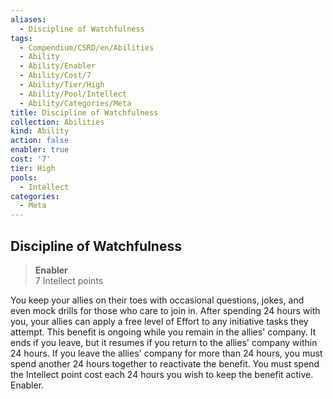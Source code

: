 ```yaml
---
aliases:
  - Discipline of Watchfulness
tags:
  - Compendium/CSRD/en/Abilities
  - Ability
  - Ability/Enabler
  - Ability/Cost/7
  - Ability/Tier/High
  - Ability/Pool/Intellect
  - Ability/Categories/Meta
title: Discipline of Watchfulness
collection: Abilities
kind: Ability
action: false
enabler: true
cost: '7'
tier: High
pools:
  - Intellect
categories:
  - Meta
---
```

## Discipline of Watchfulness  
>**Enabler**  
>7 Intellect points
  
You keep your allies on their toes with occasional questions, jokes, and even mock drills for those who care to join in. After spending 24 hours with you, your allies can apply a free level of Effort to any initiative tasks they attempt. This benefit is ongoing while you remain in the allies' company. It ends if you leave, but it resumes if you return to the allies' company within 24 hours. If you leave the allies' company for more than 24 hours, you must spend another 24 hours together to reactivate the benefit. You must spend the Intellect point cost each 24 hours you wish to keep the benefit active. Enabler.